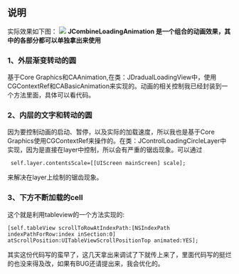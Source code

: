
## 说明
实际效果如下图：
![](https://github.com/mythkiven/JCombineLoadingAnimation/blob/master/gif.gif)
**JCombineLoadingAnimation 是一个组合的动画效果，其中的各部分都可以单独拿出来使用**

### 1、外层渐变转动的圆

基于Core Graphics和CAAnimation,在类：JDradualLoadingView中，使用CGContextRef和CABasicAnimation来实现的。动画的相关控制我已经封装到一个方法里面，具体可以看代码。

### 2、内层的文字和转动的圆

因为要控制动画的启动、暂停，以及实际的加载速度，所以我也是基于Core Graphics使用CGContextRef来操作的。在类：JControlLoadingCircleLayer中实现，因为是直接在layer中控制，所以会有严重的锯齿现象。可以通过 

     self.layer.contentsScale=[[UIScreen mainScreen] scale];
来解决在layer上绘制的锯齿现象。


### 3、下方不断加载的cell
这个就是利用tableview的一个方法实现的:

    [self.tableView scrollToRowAtIndexPath:[NSIndexPath indexPathForRow:index inSection:0] atScrollPosition:UITableViewScrollPositionTop animated:YES];


其实这份代码写的蛮早了，这几天拿出来调试了下就传上来了，里面代码写的挺烂的也没来得及改，如果有BUG还请提出来，我会优化的。



